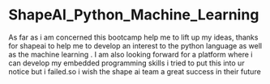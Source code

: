 # ShapeAI_Python_Machine_Learning
As far as i am concerned this bootcamp help me to lift up my ideas, thanks for shapeai to help me to develop an interest to the python language as well as the machine learning . I am also looking forward for a platform where i can develop my embedded programming skills i tried to put this into ur notice but i failed.so i wish the shape ai team a great success in their future
